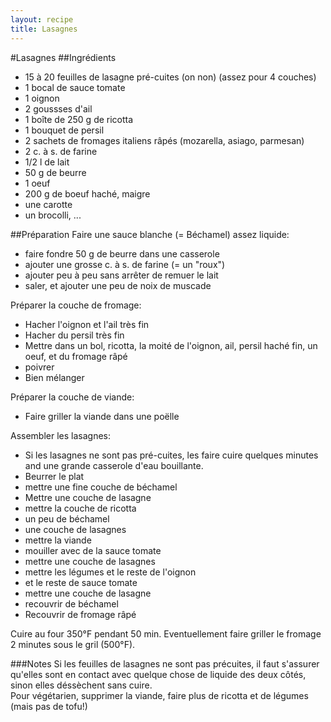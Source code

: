 ```yaml
---
layout: recipe
title: Lasagnes 
---
```


#Lasagnes
##Ingrédients
* 15 à 20 feuilles de lasagne pré-cuites (on non) (assez pour 4 couches)
* 1 bocal de sauce tomate
* 1 oignon
* 2 goussses d'ail
* 1 boîte de 250 g de ricotta
* 1 bouquet de persil
* 2 sachets de fromages italiens râpés (mozarella, asiago, parmesan)
* 2 c. à s. de farine
* 1/2 l de lait
* 50 g de beurre
* 1 oeuf
* 200 g de boeuf haché, maigre
* une carotte
* un brocolli, ...

##Préparation
Faire une sauce blanche (= Béchamel) assez liquide:

* faire fondre 50 g de beurre dans une casserole
* ajouter une grosse c. à s. de farine (= un "roux")
* ajouter peu à peu sans arrêter de remuer le lait
* saler, et ajouter une peu de noix de muscade

Préparer la couche de fromage:

* Hacher l'oignon et l'ail très fin
* Hacher du persil très fin
* Mettre dans un bol, ricotta, la moité de l'oignon, ail, persil haché fin, un oeuf, et du fromage râpé
* poivrer
* Bien mélanger

Préparer la couche de viande:

* Faire griller la viande dans une poëlle

Assembler les lasagnes:

* Si les lasagnes ne sont pas pré-cuites, les faire cuire quelques minutes and une grande casserole d'eau bouillante.
* Beurrer le plat
* mettre une fine couche de béchamel
* Mettre une couche de lasagne
* mettre la couche de ricotta
* un peu de béchamel
* une couche de lasagnes
* mettre la viande
* mouiller avec de la sauce tomate
* mettre une couche de lasagnes
* mettre les légumes et le reste de l'oignon
* et le reste de sauce tomate
* mettre une couche de lasagne
* recouvrir de béchamel
* Recouvrir de fromage râpé

Cuire au four 350°F pendant 50 min. Eventuellement faire griller le fromage 2 minutes sous le gril (500°F).

###Notes
Si les feuilles de lasagnes ne sont pas précuites, il faut s'assurer qu'elles sont en contact avec quelque chose de liquide des deux côtés, sinon elles déssèchent sans cuire.   
Pour végétarien, supprimer la viande, faire plus de ricotta et de légumes (mais pas de tofu!)




